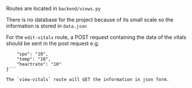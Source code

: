 Routes are located in ```backend/views.py```

There is no database for the project because of its small scale so the information is stored in `data.json`

For the `edit-vitals` route, a POST request containing the data of the vitals should be sent in the post request e.g.
```{
    "spo": "10",
    "temp": "10",
    "heartrate": "10"
}```

The `view-vitals` route will GET the information in json form.
